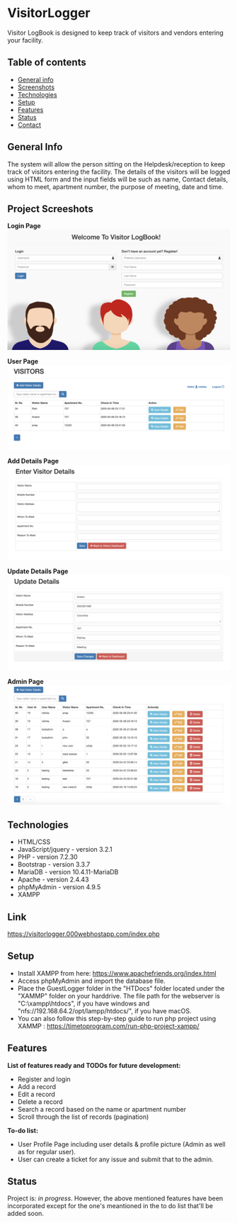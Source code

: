 # VisitorLogger
Visitor LogBook is designed to keep track of visitors and vendors entering your facility.

## Table of contents
* [General info](#general-info)
* [Screenshots](#screenshots)
* [Technologies](#technologies)
* [Setup](#setup)
* [Features](#features)
* [Status](#status)
* [Contact](#contact)

## General Info
The system will allow the person sitting on the Helpdesk/reception to keep track of visitors entering the facility. The details of the visitors will be logged using HTML form and the input fields will be such as name, Contact details, whom to meet, apartment number, the purpose of meeting, date and time.

## Project Screeshots

**Login Page**
![Login Screen](/login.jpg)

**User Page**
![User Screen](/user.jpg)

**Add Details Page**
![Add Details Screen](/add.jpg)

**Update Details Page**
![Update Details Screen](/update.jpg)

**Admin Page**
![Admin Screen](/admin.jpg)

## Technologies
* HTML/CSS
* JavaScript/jquery - version 3.2.1
* PHP - version 7.2.30
* Bootstrap - version 3.3.7
* MariaDB - version 10.4.11-MariaDB
* Apache - version 2.4.43
* phpMyAdmin - version 4.9.5
* XAMPP 

## Link
 https://visitorlogger.000webhostapp.com/index.php
 
## Setup

* Install XAMPP from here: https://www.apachefriends.org/index.html
* Access phpMyAdmin and import the database file. 
* Place the GuestLogger folder in the "HTDocs" folder located under the "XAMMP" folder on your harddrive. The file path for the webserver is "C:\xampp\htdocs\", if you have windows and  "nfs://192.168.64.2/opt/lampp/htdocs/", if you have macOS. 
* You can also follow this step-by-step guide to run php project using XAMMP : https://timetoprogram.com/run-php-project-xampp/

## Features
**List of features ready and TODOs for future development:**

* Register and login
* Add a record
* Edit a record
* Delete a record
* Search a record based on the name or apartment number
* Scroll through the list of records (pagination)

**To-do list:**

* User Profile Page including user details & profile picture (Admin as well as for regular user).
* User can create a ticket for any issue and submit that to the admin.

## Status
Project is: _in progress_. However, the above mentioned features have been incorporated except for the one's meantioned in the to do list that'll be added soon. 


